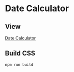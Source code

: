 # Date Calculator

## View

[Date Calculator](https://harshhvr.github.io/date-calculator)

## Build CSS

```
npm run build
```

